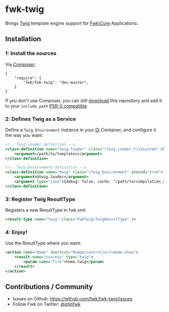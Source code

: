 # fwk-twig

Brings [Twig](http://twig.sensiolabs.org/) template engine support for [Fwk\Core](https://github.com/fwk/Core) Applications.

## Installation

### 1: Install the sources

Via [Composer](http://getcomposer.org):

```
{
    "require": {
        "fwk/fwk-twig": "dev-master",
    }
}
```

If you don't use Composer, you can still [download](https://github.com/fwk/fwk-twig/zipball/master) this repository and add it
to your ```include_path``` [PSR-0 compatible](https://github.com/php-fig/fig-standards/blob/master/accepted/PSR-0.md)

### 2: Defines Twig as a Service

Define a ```Twig_Environment``` instance in your [Di](https://github.com/fwk/Di) Container, and configure it the way you want:

``` xml
<!-- Twig_Loader definition -->
<class-definition name="twig.loader" class="\Twig_Loader_Filesystem" shared="true">
    <argument>/path/to/templates</argument>
</class-definition>

<!-- Twig_Environment definition -->
<class-definition name="twig" class="\Twig_Environment" shared="true">
    <argument>@twig.loader</argument>
    <argument type="json">{debug: false, cache: "/path/to/compilation_cache"}</argument>
</class-definition>
```

### 3: Register Twig ResultType

Registers a new ResultType in fwk.xml:

``` xml
<result-type name="twig" class="FwkTwig\TwigResultType" />
```

### 4: Enjoy!

Use the ResultType where you want:

``` xml
<action name="Home" shortcut="MyApp\Controllers\Home:show">
    <result name="success" type="twig">
        <param name="file">home.twig</param>
    </result>
</action>
```

## Contributions / Community

- Issues on Github: https://github.com/fwk/fwk-twig/issues
- Follow *Fwk* on Twitter: [@phpfwk](https://twitter.com/phpfwk)

